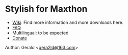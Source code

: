 Stylish for Maxthon
===

* [Wiki](http://github.com/gera2ld/Stylish-mx/wiki): Find more information and more downloads here.
* [FAQ](http://github.com/gera2ld/Stylish-mx/wiki/FAQ)
* Multilingual: to be expected
* [Donate](http://geraldl.net/donate)

Author: Gerald \<gera2ld@163.com\>
